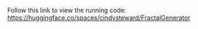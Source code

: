 Follow this link to view the running code:
https://huggingface.co/spaces/cindysteward/FractalGenerator
